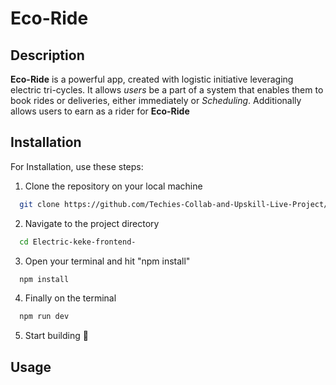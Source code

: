 # Eco-Ride

## Description
**Eco-Ride** is a powerful app, created with logistic initiative leveraging electric tri-cycles. It allows *users* be a part of a system that enables them to book rides or deliveries, either immediately or *Scheduling*. Additionally allows users to earn as a rider for **Eco-Ride** 

## Installation
For Installation, use these steps:

1. Clone the repository on your local machine
```bash
  git clone https://github.com/Techies-Collab-and-Upskill-Live-Project/Electric-keke-frontend-.git
```

2. Navigate to the project directory
```bash
  cd Electric-keke-frontend-
```

3. Open your terminal and hit "npm install"
```bash
  npm install
```

4. Finally on the terminal
```bash
  npm run dev
```

5. Start building 🎉

## Usage
